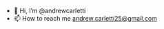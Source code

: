 - 👋 Hi, I’m @andrewcarletti
- 📫 How to reach me andrew.carletti25@gmail.com

<!---
andrewcarletti/andrewcarletti is a ✨ special ✨ repository because its `README.md` (this file) appears on your GitHub profile.
You can click the Preview link to take a look at your changes.
--->
